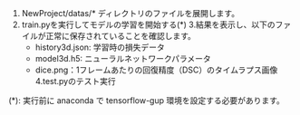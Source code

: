 1. NewProject/datas/* ディレクトリのファイルを展開します。
2. train.pyを実行してモデルの学習を開始する(*)
3.結果を表示し、以下のファイルが正常に保存されていることを確認します。
   - history3d.json: 学習時の損失データ
   - model3d.h5: ニューラルネットワークパラメータ
   - dice.png：1フレームあたりの回復精度（DSC）のタイムラプス画像
4.test.pyのテスト実行

(*): 実行前に anaconda で tensorflow-gup 環境を設定する必要があります。
